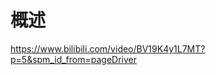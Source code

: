 # 概述








https://www.bilibili.com/video/BV19K4y1L7MT?p=5&spm_id_from=pageDriver
















